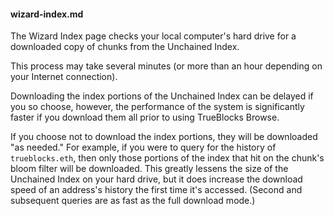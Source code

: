 #### wizard-index.md

The Wizard Index page checks your local computer's hard drive for a downloaded copy of chunks from the Unchained Index.

This process may take several minutes (or more than an hour depending on your Internet connection).

Downloading the index portions of the Unchained Index can be delayed if you so choose, however, the performance of the system is significantly faster if you download them all prior to using TrueBlocks Browse.

If you choose not to download the index portions, they will be downloaded "as needed." For example, if you were to query for the history of `trueblocks.eth`, then only those portions of the index that hit on the chunk's bloom filter will be downloaded. This greatly lessens the size of the Unchained Index on your hard drive, but it does increase the download speed of an address's history the first time it's accessed. (Second and subsequent queries are as fast as the full download mode.)
